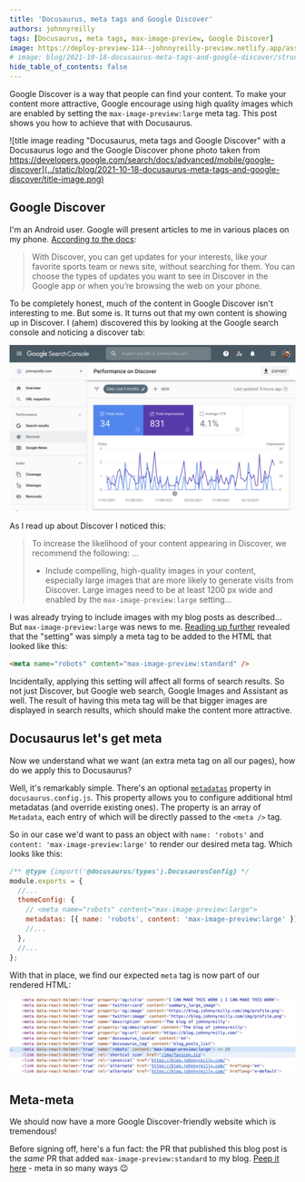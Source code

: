 ```yaml
---
title: 'Docusaurus, meta tags and Google Discover'
authors: johnnyreilly
tags: [Docusaurus, meta tags, max-image-preview, Google Discover]
image: https://deploy-preview-114--johnnyreilly-preview.netlify.app/assets/images/title-image-8f353e6c0726a70cea14ad65f39cd1a4.png
# image: blog/2021-10-18-docusaurus-meta-tags-and-google-discover/structured-data-seo-and-react.png
hide_table_of_contents: false
---
```


Google Discover is a way that people can find your content. To make your content more attractive, Google encourage using high quality images which are enabled by setting the `max-image-preview:large` meta tag. This post shows you how to achieve that with Docusaurus.

![title image reading "Docusaurus, meta tags and Google Discover" with a Docusaurus logo and the Google Discover phone photo taken from https://developers.google.com/search/docs/advanced/mobile/google-discover](../static/blog/2021-10-18-docusaurus-meta-tags-and-google-discover/title-image.png)

## Google Discover

I'm an Android user. Google will present articles to me in various places on my phone. [According to the docs](https://developers.google.com/search/docs/advanced/mobile/google-discover):

> With Discover, you can get updates for your interests, like your favorite sports team or news site, without searching for them. You can choose the types of updates you want to see in Discover in the Google app or when you’re browsing the web on your phone.

To be completely honest, much of the content in Google Discover isn't interesting to me. But some is. It turns out that my own content is showing up in Discover. I (ahem) discovered this by looking at the Google search console and noticing a discover tab:

![screenshot of the Google search console featuring a "discover" image](../static/blog/2021-10-18-docusaurus-meta-tags-and-google-discover/screenshot-of-discover-in-search-console.png)

As I read up about Discover I noticed this:

> To increase the likelihood of your content appearing in Discover, we recommend the following:
> ...
>
> - Include compelling, high-quality images in your content, especially large images that are more likely to generate visits from Discover. Large images need to be at least 1200 px wide and enabled by the `max-image-preview:large` setting...

I was already trying to include images with my blog posts as described... But `max-image-preview:large` was news to me. [Reading up further](https://developers.google.com/search/docs/advanced/robots/robots_meta_tag#max-image-preview) revealed that the "setting" was simply a meta tag to be added to the HTML that looked like this:

```html
<meta name="robots" content="max-image-preview:standard" />
```

Incidentally, applying this setting will affect all forms of search results. So not just Discover, but Google web search, Google Images and Assistant as well. The result of having this meta tag will be that bigger images are displayed in search results, which should make the content more attractive.

## Docusaurus let's get meta

Now we understand what we want (an extra meta tag on all our pages), how do we apply this to Docusaurus?

Well, it's remarkably simple. There's an optional [`metadatas`](https://docusaurus.io/docs/api/themes/configuration#metadatas) property in `docusaurus.config.js`. This property allows you to configure additional html metadatas (and override existing ones). The property is an array of `Metadata`, each entry of which will be directly passed to the `<meta />` tag.

So in our case we'd want to pass an object with `name: 'robots'` and `content: 'max-image-preview:large'` to render our desired meta tag. Which looks like this:

```js
/** @type {import('@docusaurus/types').DocusaurusConfig} */
module.exports = {
  //...
  themeConfig: {
    // <meta name="robots" content="max-image-preview:large">
    metadatas: [{ name: 'robots', content: 'max-image-preview:large' }],
    //...
  },
  //...
};
```

With that in place, we find our expected `meta` tag is now part of our rendered HTML:

![screenshot of the <meta name="robots" content="max-image-preview:large"> tag taken from Chrome Devtools](../static/blog/2021-10-18-docusaurus-meta-tags-and-google-discover/screenshot-of-meta-tag.png)

## Meta-meta

We should now have a more Google Discover-friendly website which is tremendous!

Before signing off, here's a fun fact: the PR that published this blog post is the _same_ PR that added `max-image-preview:standard` to my blog. [Peep it here](https://github.com/johnnyreilly/blog.johnnyreilly.com/pull/114) - meta in so many ways 😉
